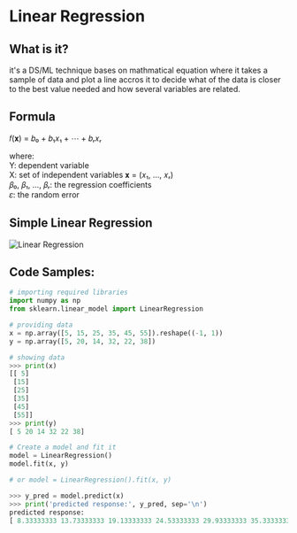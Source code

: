 # Linear Regression
## What is it?
it's a DS/ML technique bases on mathmatical equation where it takes a sample of data and plot a line accros it to decide what of the data is closer to the best value needed and how several variables are related.
## Formula
𝑓(𝐱) = 𝑏₀ + 𝑏₁𝑥₁ + ⋯ + 𝑏ᵣ𝑥ᵣ

where:
<br>
Y: dependent variable
<br>
X: set of independent variables 𝐱 = (𝑥₁, …, 𝑥ᵣ)
<br>
𝛽₀, 𝛽₁, …, 𝛽ᵣ: the regression coefficients
<br>
𝜀: the random error

## Simple Linear Regression
![Linear Regression](https://files.realpython.com/media/fig-lin-reg.a506035b654a.png)

## Code Samples:
```python
# importing required libraries
import numpy as np
from sklearn.linear_model import LinearRegression

# providing data
x = np.array([5, 15, 25, 35, 45, 55]).reshape((-1, 1))
y = np.array([5, 20, 14, 32, 22, 38])

# showing data
>>> print(x)
[[ 5]
 [15]
 [25]
 [35]
 [45]
 [55]]
>>> print(y)
[ 5 20 14 32 22 38]

# Create a model and fit it
model = LinearRegression()
model.fit(x, y)

# or model = LinearRegression().fit(x, y)

>>> y_pred = model.predict(x)
>>> print('predicted response:', y_pred, sep='\n')
predicted response:
[ 8.33333333 13.73333333 19.13333333 24.53333333 29.93333333 35.33333333]
```

